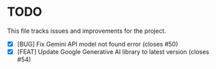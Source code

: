 # TODO

This file tracks issues and improvements for the project.

- [x] [BUG] Fix Gemini API model not found error (closes #50)
- [x] [FEAT] Update Google Generative AI library to latest version (closes #54)